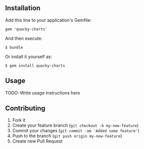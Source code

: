 ## Installation

Add this line to your application's Gemfile:

    gem 'quacky-charts'

And then execute:

    $ bundle

Or install it yourself as:

    $ gem install quacky-charts

## Usage

TODO: Write usage instructions here

## Contributing

1. Fork it
2. Create your feature branch (`git checkout -b my-new-feature`)
3. Commit your changes (`git commit -am 'Added some feature'`)
4. Push to the branch (`git push origin my-new-feature`)
5. Create new Pull Request
